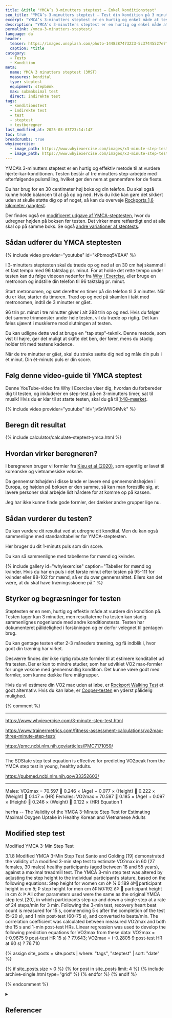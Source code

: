 ```yaml
---
title: &title "YMCA’s 3-minutters steptest – Enkel konditionstest"
seo_title: "YMCA’s 3-minutters steptest – Test din kondition på 3 minutter"
excerpt: "YMCA’s 3-minutters steptest er en hurtig og enkel måde at teste din kondition på ved hjælp af en step-rutine og pulsmåling."
description: "YMCA’s 3-minutters steptest er en hurtig og enkel måde at teste din kondition på ved hjælp af en step-rutine og pulsmåling."
permalink: /ymca-3-minutters-steptest/
language: da
header:
  teaser: https://images.unsplash.com/photo-1448387473223-5c37445527e7?q=60&w=400&h=300&auto=format&fit=crop&ixlib=rb-4.0.3&ixid=M3wxMjA3fDB8MHxwaG90by1wYWdlfHx8fGVufDB8fHx8fA%3D%3D
  caption: *title
category:
  - Tests
  - Kondition
meta:
  name: YMCA 3 minutters steptest (3MST)
  measures: kondital
  type: steptest
  equipment: stepbænk
  max: submaksimal test
  direct: indirekte test
tags:
  - konditionstest
  - indirekte test
  - test
  - steptest
  - testberegner
last_modified_at: 2025-03-03T23:14:14Z
toc: true
breadcrumbs: true
whyiexercise:
  - image_path: https://www.whyiexercise.com/images/x3-minute-step-test-chart-for-women.jpg.pagespeed.ic.ypA8zMp-Fx.webp
  - image_path: https://www.whyiexercise.com/images/x3-minute-step-test-chart-for-men.jpg.pagespeed.ic.Nt00qIrgK0.webp
---
```


YMCA’s 3-minutters steptest er en hurtig og effektiv metode til at vurdere hjerte-kar-konditionen. Testen består af tre minutters step-arbejde med efterfølgende pulsmåling, hvilket gør den nem at gennemføre for de fleste.

Du har brug for en 30 centimeter høj boks og din telefon. Du skal også kunne holde balancen til at gå op og ned. Hvis du ikke kan gøre det sikkert uden at skulle støtte dig op af noget, så kan du overveje [Rockports 1,6 kilometer gangtest](/gaatest/).

Der findes også en [modificeret udgave af YMCA-steptesten](/ymca-modified-steptest/), hvor du udregner højden på boksen før testen. Det virker mere retfærdigt end at alle skal op på samme boks. Se også [andre variationer af steptests](/kondital-fra-steptest/).

## Sådan udfører du YMCA steptesten

{% include video provider="youtube" id="kPbmoq5V6AA" %}

I 3-minutters steptesten skal du træde op og ned af en 30 cm høj skammel i et fast tempo med 96 taktslag pr. minut. For at holde det rette tempo under testen kan du følge videoen nedenfor fra [Why I Exercise](https://www.whyiexercise.com/3-minute-step-test.html), eller bruge en metronom og indstille din telefon til 96 taktslag pr. minut.

Start metronomen, og sæt derefter en timer på din telefon til 3 minutter. Når du er klar, starter du timeren. Træd op og ned på skamlen i takt med metronomen, indtil de 3 minutter er gået.

96 trin pr. minut i tre minutter giver i alt 288 trin op og ned. Hvis du følger det samme trinmønster under hele testen, vil du træde op rigtig. Det kan føles ujævnt i musklerne mod slutningen af testen.

Du kan udligne dette ved at bruge en "tap step"-teknik. Denne metode, som vist til højre, gør det muligt at skifte det ben, der fører, mens du stadig holder trit med testens kadence.

Når de tre minutter er gået, skal du straks sætte dig ned og måle din puls i ét minut. Din ét-minuts puls er din score.

## Følg denne video-guide til YMCA steptest

Denne YouTube-video fra Why I Exercise viser dig, hvordan du forbereder dig til testen, og inkluderer en step-test på en 3-minutters timer, sat til musik! Hvis du er klar til at starte testen, skal du gå til [1:48-mærket](https://youtu.be/jvSnWWGtMvk?t=108).

{% include video provider="youtube" id="jvSnWWGtMvk" %}

## Beregn dit resultat

{% include calculator/calculate-steptest-ymca.html %}

## Hvordan virker beregneren?

I beregneren bruger vi formler fra [Kieu et al (2020)](https://pmc.ncbi.nlm.nih.gov/articles/PMC7171059/), som egentlig er lavet til koreanske og vietnamesiske voksne.

Da gennemsnitshøjden i disse lande er lavere end gennemsnitshøjden i Europa, og højden på boksen er den samme, så kan man forestille sig, at lavere personer skal arbejde lidt hårdere for at komme op på kassen.

Jeg har ikke kunne finde gode formler, der dækker andre grupper lige nu.

## Sådan vurderer du testen?

Du kan vurdere dit resultat ved at udregne dit kondital. Men du kan også sammenligne med standardtabeller for YMCA-steptesten.

Her bruger du dit 1-minuts puls som din score.

Du kan så sammenligne med tabellerne for mænd og kvinder.

{% include gallery id="whyiexercise" caption="Tabeller for mænd og kvinder. Hvis du har en puls i det første minut efter testen på 95-111 for kvinder eller 88-102 for mænd, så er du over gennemsnittet. Ellers kan det være, at du skal have træningsskoene på." %}

## Styrker og begræsninger for testen

Steptesten er en nem, hurtig og effektiv måde at vurdere din kondition på. Testen tager kun 3 minutter, men resultaterne fra testen kan stadig sammenlignes nogenlunde med andre konditionstests. Testen har dokumenteret pålidelighed i forskningen og er derfor velegnet til gentagen brug.

Du kan gentage testen efter 2-3 måneders træning, og få indblik i, hvor godt din træning har virket.

Desværre findes der ikke rigtig robuste formler til at estimere konditallet ud fra testen. Der er kun to mindre studier, som har udviklet VO2 max-formler for unge voksne med gennemsnitlig kondition. Det kunne være godt med formler, som kunne dække flere målgrupper.

Hvis du vil estimere din VO2 max uden at løbe, er [Rockport Walking Test](/gaatest/) et godt alternativ. Hvis du kan løbe, er [Cooper-testen](/cooper-test/) en yderst pålidelig mulighed. 

{% comment %}
***
https://www.whyiexercise.com/3-minute-step-test.html

https://www.trainermetrics.com/fitness-assessment-calculations/vo2max-three-minute-step-test/

https://pmc.ncbi.nlm.nih.gov/articles/PMC7171059/

***

The SDState step test equation is effective for predicting VO2peak from the YMCA step test in young, healthy adults.

https://pubmed.ncbi.nlm.nih.gov/33352603/

***

Males: VO2max = 70.597  0.246 × (Age) + 0.077 × (Height)  0.222 × (Weight)  0.147 × (HR) Females: VO2max = 70.597  0.185 × (Age) + 0.097 × (Height)  0.246 × (Weight)  0.122 × (HR) Equation 1

herfra -- The Validity of the YMCA 3-Minute Step Test for Estimating Maximal Oxygen Uptake in Healthy Korean and Vietnamese Adults


## Modified step test

Modified YMCA 3-Min Step Test

3.1.8 Modified YMCA 3-Min Step Test Santo and Golding [19] demonstrated the validity of a modified 3-min step test to estimate VO2max in 60 (27 females, 30 males) healthy participants (aged between 18 and 55 years), against a maximal treadmill test. The YMCA 3-min step test was altered by adjusting the step height to the individual participant’s stature, based on the following equations: Step height for women cm ðÞ ¼ 0:189 ðÞparticipant height in cm ð; Þ step height for men cm ðÞ¼0:192 ðÞ  participant height in cm ð: Þ All other parameters used were the same as the original YMCA step test [20], in which participants step up and down a single step at a rate of 24 steps/min for 3 min. Following the 3-min test, recovery heart beat count is measured for 15 s, commencing 5 s after the completion of the test (5–20 s), and 1 min post-test (60–75 s), and converted to beats/min. The correlation coefficient was calculated between measured VO2max and both the 15 s and 1-min post-test HRs. Linear regression was used to develop the following prediction equations for VO2max from these data: VO2max = (-0.9675 9 post-test HR 15 s) ? 77.643; VO2max = (-0.2805 9 post-test HR at 60 s) ? 76.710


{% assign site_posts = site.posts | where: "tags", "steptest" | sort: "date" %}

<div class="feature__wrapper" markdown="1">

{% if site_posts.size > 0 %}
  {% for post in site_posts limit: 4 %}
    {% include archive-single.html type="grid" %}
  {% endfor %}
{% endif %}

</div>

{% endcomment %}

<details markdown="1" class="references">
  <summary><h2 id="references">Referencer</h2></summary>

1. YMCA Fitness Testing and Assessment Manual, YMCA of the USA, Edition 4, 2000
2. Castro-Piñero J, Marin-Jimenez N, Fernandez-Santos JR, Martin-Acosta F, Segura-Jimenez V, Izquierdo-Gomez R, Ruiz JR, Cuenca-Garcia M. Criterion-Related Validity of Field-Based Fitness Tests in Adults: A Systematic Review. J Clin Med. 2021 Aug 23;10(16):3743. doi: 10.3390/jcm10163743. PMID: 34442050; PMCID: PMC8397016.
3. Kieu NTV, Jung SJ, Shin SW, Jung HW, Jung ES, Won YH, Kim YG, Chae SW. The Validity of the YMCA 3-Minute Step Test for Estimating Maximal Oxygen Uptake in Healthy Korean and Vietnamese Adults. J Lifestyle Med. 2020 Jan 31;10(1):21-29. doi: 10.15280/jlm.2020.10.1.21. PMID: 32328445; PMCID: PMC7171059.
4. Bohannon RW, Bubela DJ, Wang YC, Magasi SS, Gershon RC. Six-Minute Walk Test Vs. Three-Minute Step Test for Measuring Functional Endurance. J Strength Cond Res. 2015 Nov;29(11):3240-4. doi: 10.1519/JSC.0000000000000253. PMID: 24077375; PMCID: PMC4004706.
</details>
